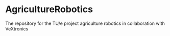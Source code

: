 # AgricultureRobotics
The repository for the TU/e project agriculture robotics in collaboration with VeXtronics
